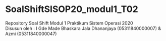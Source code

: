 # SoalShiftSISOP20_modul1_T02
Repository Soal Shift Modul 1 Praktikum Sistem Operasi 2020\
Disusun oleh : I Gde Made Bhaskara Jala Dhananjaya (05311840000007) & Azmi (05311840000047)
